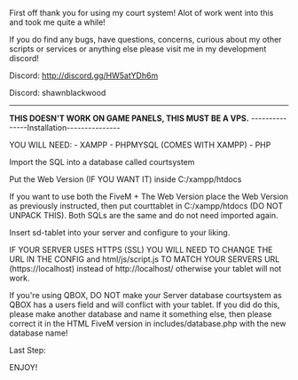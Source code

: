 First off thank you for using my court system! Alot of work went into this and took me quite a while!

If you do find any bugs, have questions, concerns, curious about my other scripts or services or anything else please visit me in my development discord!

Discord: http://discord.gg/HW5atYDh6m

Discord: shawnblackwood


------------------------------------------
**THIS DOESN'T WORK ON GAME PANELS, THIS MUST BE A VPS.**
---------------Installation---------------

YOU WILL NEED:
    - XAMPP
    - PHPMYSQL (COMES WITH XAMPP)
    - PHP



Import the SQL into a database called courtsystem

Put the Web Version (IF YOU WANT IT) inside C:/xampp/htdocs

If you want to use both the FiveM + The Web Version place the Web Version as previously instructed, then put courttablet in C:/xampp/htdocs (DO NOT UNPACK THIS). Both SQLs are the same and do not need imported again.

Insert sd-tablet into your server and configure to your liking.


IF YOUR SERVER USES HTTPS (SSL) YOU WILL NEED TO CHANGE THE URL IN THE CONFIG and html/js/script.js TO MATCH YOUR SERVERS URL (https://localhost) instead of http://localhost/ otherwise your tablet will not work.

If you're using QBOX, DO NOT make your Server database courtsystem as QBOX has a users field and will conflict with your tablet. If you did do this, please make another database and name it something else, then please correct it in the HTML FiveM version in includes/database.php with the new database name!


Last Step:

ENJOY!
